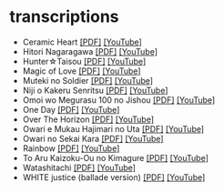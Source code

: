 # transcriptions

- Ceramic Heart [[PDF]](https://drive.google.com/file/d/0B8yEPDvJLcx1WmRaQnF5dEpSY1E/view?usp=sharing&resourcekey=0-KR39Y2ijx0J98sGXCDz4Ug) [[YouTube]](https://www.youtube.com/watch?v=97-lFFsWwjU)
- Hitori Nagaragawa [[PDF]](https://drive.google.com/file/d/0B8yEPDvJLcx1Uy1UOF9lUnhETms/view?usp=sharing&resourcekey=0-8frmkVPambvjS0cx4hlDJA) [[YouTube]](https://www.youtube.com/watch?v=kWb6_oEK0bM)
- Hunter☆Taisou [[PDF]](https://drive.google.com/file/d/0B8yEPDvJLcx1NHhzeGRtMkQ3aG8/view?usp=sharing&resourcekey=0-Zy1u8ab_NwgBBxIDazOTaw) [[YouTube]](https://www.youtube.com/watch?v=IZI73zaprok)
- Magic of Love [[PDF]](https://drive.google.com/file/d/0B8yEPDvJLcx1NVI3OUU0UDk2WEU/view?usp=sharing&resourcekey=0-QIBevwFW6XBCZ3thssyEpQ) [[YouTube]](https://www.youtube.com/watch?v=o3m5iHU9ayA)
- Muteki no Soldier [[PDF]](https://drive.google.com/file/d/0B8yEPDvJLcx1UTV1aUlYUUV3NUU/view?usp=sharing&resourcekey=0-SBoXxZ-iOz-KSgzM3qSi4A) [[YouTube]](https://www.youtube.com/watch?v=z3UCEFuOnCA)
- Niji o Kakeru Senritsu [[PDF]](https://drive.google.com/file/d/0B8yEPDvJLcx1VFpBYVRFMkRDMm8/view?usp=sharing&resourcekey=0-XsdIR4imzT07DRJ9zhvSJQ) [[YouTube]](https://www.youtube.com/watch?v=b-Z1xxs-DOQ)
- Omoi wo Megurasu 100 no Jishou [[PDF]](https://drive.google.com/file/d/0B8yEPDvJLcx1VmdhSmt3S0hOYWM/view?usp=sharing&resourcekey=0-JFuu775bF1s2EUrEYcHd-A) [[YouTube]](https://www.youtube.com/watch?v=t-lRyK3YcaI)
- One Day [[PDF]](https://drive.google.com/file/d/0B8yEPDvJLcx1bElobzVXd2Z5c3M/view?usp=sharing&resourcekey=0-z45OWHocC5tWYKC904086w) [[YouTube]](https://www.youtube.com/watch?v=_g4M--B3ryI)
- Over The Horizon [[PDF]](https://drive.google.com/file/d/0B8yEPDvJLcx1elUxWVRZWDBLNnc/view?usp=sharing&resourcekey=0-dVFg4A06vFj7cjQPybgt6w) [[YouTube]](https://www.youtube.com/watch?v=dir3yUE8w_8)
- Owari e Mukau Hajimari no Uta [[PDF]](https://drive.google.com/file/d/0B8yEPDvJLcx1NUxOWC13OF9GczA/view?usp=sharing&resourcekey=0-PJApNXeE5OomA8RihuIdyA) [[YouTube]](https://www.youtube.com/watch?v=jIRPgChDNJw)
- Owari no Sekai Kara [[PDF]](https://drive.google.com/file/d/0B8yEPDvJLcx1RFBtTmlZeVdOaUE/view?usp=sharing&resourcekey=0-Lnia7WUia8Dp4txw2KuGLw) [[YouTube]](https://www.youtube.com/watch?v=WUE8Xy5g8uU)
- Rainbow [[PDF]](https://drive.google.com/file/d/0B8yEPDvJLcx1OWFNMHQ2ek1PeUE/view?usp=sharing&resourcekey=0-4sOaXq3U1sL8SE487VvT0A) [[YouTube]](https://www.youtube.com/watch?v=GIDq3kbv-7Y)
- To Aru Kaizoku-Ou no Kimagure [[PDF]](https://drive.google.com/file/d/0B8yEPDvJLcx1bkh5aGFhZW4ySmc/view?usp=sharing&resourcekey=0-42bOsHF0qcmHQw9TOTXmRw) [[YouTube]](https://www.youtube.com/watch?v=S3BX0kYw2Jw)
- Watashitachi [[PDF]](https://drive.google.com/file/d/0B8yEPDvJLcx1XzQzYUx1QUdicnM/view?usp=sharing&resourcekey=0-pk1U3Z1DeFJjHJ4QKdzz7g) [[YouTube]](https://www.youtube.com/watch?v=7taorGQFFkg)
- WHITE justice (ballade version) [[PDF]](https://drive.google.com/file/d/0B8yEPDvJLcx1MGV5UkFRUFJEZk0/view?usp=sharing&resourcekey=0-jtqKHQDX-RVNBKiaBnfmGQ) [[YouTube]](https://www.youtube.com/watch?v=2ajMTfxXg04)
